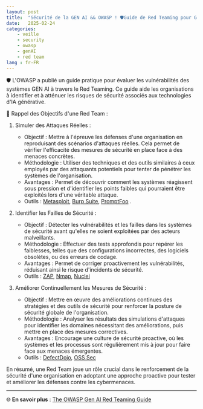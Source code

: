 ```yaml
---
layout: post
title:  "Sécurité de la GEN AI && OWASP ! 🛡️Guide de Red Teaming pour GEN AI de l'OWASP !🛡️"
date:   2025-02-24 
categories: 
	- veille 
	- security 
	- owasp 
	- genAI 
	- red team
lang : fr-FR
---
```



🛡️ L'OWASP a publié un guide pratique pour évaluer les vulnérabilités des systèmes GEN AI à travers le Red Teaming. Ce guide aide les organisations 
à identifier et à atténuer les risques de sécurité associés aux technologies d'IA générative.

🎯 Rappel des Objectifs d'une Red Team :

1. Simuler des Attaques Réelles :
	- Objectif : Mettre à l'épreuve les défenses d'une organisation en reproduisant des scénarios d'attaques réelles. Cela permet de vérifier l'efficacité des mesures de sécurité en place face à des menaces concrètes.
	- Méthodologie : Utiliser des techniques et des outils similaires à ceux employés par des attaquants potentiels pour tenter de pénétrer les systèmes de l'organisation.
	- Avantages : Permet de découvrir comment les systèmes réagissent sous pression et d'identifier les points faibles qui pourraient être exploités lors d'une véritable attaque.
    - Outils : [Metasploit](https://www.metasploit.com/), [Burp Suite](https://portswigger.net/burp), [PromptFoo](https://www.promptfoo.dev/) .

2. Identifier les Failles de Sécurité :
	- Objectif : Détecter les vulnérabilités et les failles dans les systèmes de sécurité avant qu'elles ne soient exploitées par des acteurs malveillants.
	- Méthodologie : Effectuer des tests approfondis pour repérer les faiblesses, telles que des configurations incorrectes, des logiciels obsolètes, ou des erreurs de codage.
	- Avantages : Permet de corriger proactivement les vulnérabilités, réduisant ainsi le risque d'incidents de sécurité.
    - Outils : [ZAP](https://www.zaproxy.org/), [Nmap](https://nmap.org/), [Nuclei](https://docs.projectdiscovery.io/tools/nuclei/overview)


3. Améliorer Continuellement les Mesures de Sécurité :
	- Objectif : Mettre en œuvre des améliorations continues des stratégies et des outils de sécurité pour renforcer la posture de sécurité globale de l'organisation.
	- Méthodologie : Analyser les résultats des simulations d'attaques pour identifier les domaines nécessitant des améliorations, puis mettre en place des mesures correctives.
	- Avantages : Encourage une culture de sécurité proactive, où les systèmes et les processus sont régulièrement mis à jour pour faire face aux menaces émergentes.
    - Outils : [DefectDojo](https://www.defectdojo.org/), [OSS Sec](https://www.ossec.net/)

En résumé, une Red Team joue un rôle crucial dans le renforcement de la sécurité d'une organisation en adoptant une approche proactive pour tester et améliorer les défenses contre les cybermenaces.

---

🌐 **En savoir plus** : [The OWASP Gen AI Red Teaming Guide](https://genai.owasp.org/2025/01/22/announcing-the-owasp-gen-ai-red-teaming-guide/)